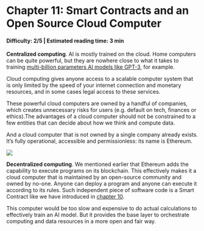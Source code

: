 # Chapter 11: Smart Contracts and an Open Source Cloud Computer
#### Difficulty: **2/5** \| Estimated reading time: **3 min**

<dialog character="jellyfish">Why is diversity a key issue, in the oceans, and in data science?</dialog>

**Centralized computing**.
AI is mostly trained on the cloud. Home computers can be quite powerful, but they are nowhere close to what it takes to training [multi-billion parameters AI models like GPT-3](https://www.technologyreview.com/2020/07/20/1005454/openai-machine-learning-language-generator-gpt-3-nlp/), for example.

Cloud computing gives anyone access to a scalable computer system that is only limited by the speed of your internet connection and monetary resources, and in some cases legal access to these services.

These powerful cloud computers are owned by a handful of companies, which creates unnecessary risks for users (e.g. default on tech, finances or ethics).The advantages of a cloud computer should not be constrained to a few entities that can decide about how we think and compute data.

And a cloud computer that is not owned by a single company already exists. It’s fully operational, accessible and permissionless: its name is Ethereum.


<img src="/images/chapter8_0.png" />

**Decentralized computing**.
We mentioned earlier that Ethereum adds the capability to execute programs on its blockchain. This effectively makes it a cloud computer that is maintained by an open-source community and owned by no-one. Anyone can deploy a program and anyone can execute it according to its rules. Such independent piece of software code is a Smart Contract like we have introduced in [chapter 10](https://oceanacademy.io/ocean101/chapter-10).

This computer would be too slow and expensive to do actual calculations to effectively train an AI model. But it provides the base layer to orchestrate computing and data resources in a more open and fair way.

